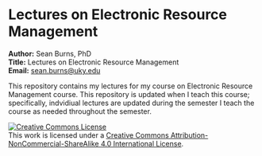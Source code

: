 # Lectures on Electronic Resource Management

**Author:** Sean Burns, PhD  
**Title:** Lectures on Electronic Resource Management  
**Email:** sean.burns@uky.edu

This repository contains my lectures for my course on Electronic Resource Management course. This repository is updated when I teach this course; specifically, indvidiual lectures are updated during the semester I teach the course as needed throughout the semester.

<a rel="license" href="http://creativecommons.org/licenses/by-nc-sa/4.0/"><img alt="Creative Commons License" style="border-width:0" src="https://i.creativecommons.org/l/by-nc-sa/4.0/88x31.png" /></a><br />This work is licensed under a <a rel="license" href="http://creativecommons.org/licenses/by-nc-sa/4.0/">Creative Commons Attribution-NonCommercial-ShareAlike 4.0 International License</a>.
